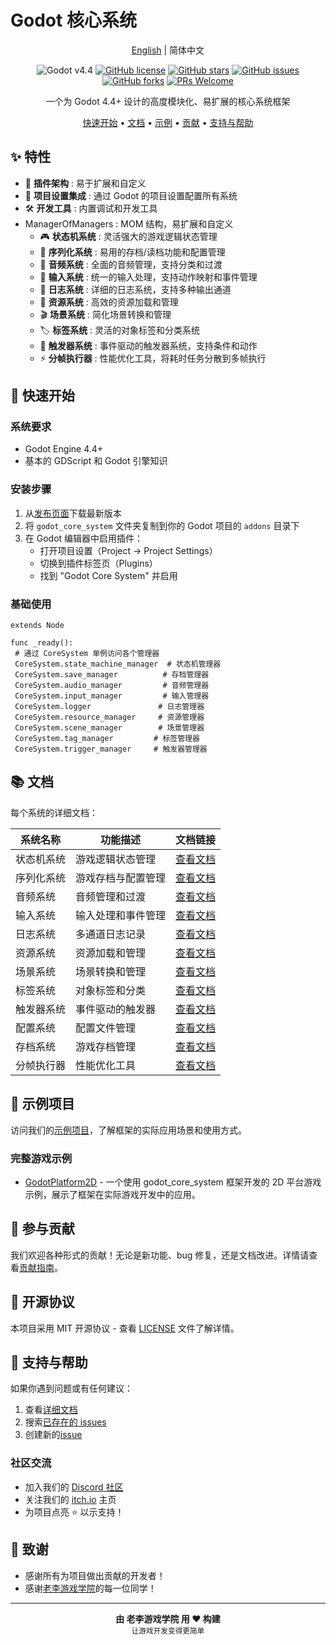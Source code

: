 # Godot 核心系统

<div align="center">

[English](README_en.md) | 简体中文

![Godot v4.4](https://img.shields.io/badge/Godot-v4.4-478cbf?logo=godot-engine&logoColor=white)
[![GitHub license](https://img.shields.io/github/license/Liweimin0512/godot_core_system)](LICENSE)
[![GitHub stars](https://img.shields.io/github/stars/Liweimin0512/godot_core_system)](https://github.com/Liweimin0512/godot_core_system/stargazers)
[![GitHub issues](https://img.shields.io/github/issues/Liweimin0512/godot_core_system)](https://github.com/Liweimin0512/godot_core_system/issues)
[![GitHub forks](https://img.shields.io/github/forks/Liweimin0512/godot_core_system)](https://github.com/Liweimin0512/godot_core_system/network)
[![PRs Welcome](https://img.shields.io/badge/PRs-welcome-brightgreen.svg)](CONTRIBUTING.md)

一个为 Godot 4.4+ 设计的高度模块化、易扩展的核心系统框架

[快速开始](#-快速开始) •
[文档](docs/) •
[示例](examples/) •
[贡献](docs/CONTRIBUTING.md) •
[支持与帮助](#-支持与帮助)

</div>

## ✨ 特性

- 🔧 **插件架构** : 易于扩展和自定义
- 📱 **项目设置集成** : 通过 Godot 的项目设置配置所有系统
- 🛠️ **开发工具** : 内置调试和开发工具
- ManagerOfManagers : MOM 结构，易扩展和自定义
  - 🎮 **状态机系统** : 灵活强大的游戏逻辑状态管理
  - 💾 **序列化系统** : 易用的存档/读档功能和配置管理
  - 🎵 **音频系统** : 全面的音频管理，支持分类和过渡
  - 🎯 **输入系统** : 统一的输入处理，支持动作映射和事件管理
  - 📝 **日志系统** : 详细的日志系统，支持多种输出通道
  - 🎨 **资源系统** : 高效的资源加载和管理
  - 🎬 **场景系统** : 简化场景转换和管理
  - 🏷️ **标签系统** : 灵活的对象标签和分类系统
  - 🔄 **触发器系统** : 事件驱动的触发器系统，支持条件和动作
  - ⚡ **分帧执行器** : 性能优化工具，将耗时任务分散到多帧执行

## 🚀 快速开始

### 系统要求

- Godot Engine 4.4+
- 基本的 GDScript 和 Godot 引擎知识

### 安装步骤

1. 从[发布页面](https://github.com/Liweimin0512/godot_core_system/releases)下载最新版本
2. 将 `godot_core_system` 文件夹复制到你的 Godot 项目的 `addons` 目录下
3. 在 Godot 编辑器中启用插件：
   - 打开项目设置（Project -> Project Settings）
   - 切换到插件标签页（Plugins）
   - 找到 "Godot Core System" 并启用

### 基础使用

```gdscript
extends Node

func _ready():
 # 通过 CoreSystem 单例访问各个管理器
 CoreSystem.state_machine_manager  # 状态机管理器
 CoreSystem.save_manager          # 存档管理器
 CoreSystem.audio_manager         # 音频管理器
 CoreSystem.input_manager         # 输入管理器
 CoreSystem.logger               # 日志管理器
 CoreSystem.resource_manager     # 资源管理器
 CoreSystem.scene_manager        # 场景管理器
 CoreSystem.tag_manager         # 标签管理器
 CoreSystem.trigger_manager     # 触发器管理器
```

## 📚 文档

每个系统的详细文档：

| 系统名称           | 功能描述                           | 文档链接                                |
|-------------------|----------------------------------|----------------------------------------|
| 状态机系统         | 游戏逻辑状态管理                   | [查看文档](docs/state_machine_system_zh.md) |
| 序列化系统         | 游戏存档与配置管理                 | [查看文档](docs/serialization_system_zh.md) |
| 音频系统           | 音频管理和过渡                     | [查看文档](docs/audio_system_zh.md)       |
| 输入系统           | 输入处理和事件管理                 | [查看文档](docs/input_system_zh.md)       |
| 日志系统           | 多通道日志记录                     | [查看文档](docs/logger_system_zh.md)      |
| 资源系统           | 资源加载和管理                     | [查看文档](docs/resource_system_zh.md)    |
| 场景系统           | 场景转换和管理                     | [查看文档](docs/scene_system_zh.md)       |
| 标签系统           | 对象标签和分类                     | [查看文档](docs/tag_system_zh.md)         |
| 触发器系统         | 事件驱动的触发器                   | [查看文档](docs/trigger_system_zh.md)     |
| 配置系统           | 配置文件管理                       | [查看文档](docs/config_system_zh.md)      |
| 存档系统           | 游戏存档管理                       | [查看文档](docs/save_system_zh.md)        |
| 分帧执行器         | 性能优化工具                       | [查看文档](docs/frame_splitter_zh.md)     |

## 🌟 示例项目

访问我们的[示例项目](examples/)，了解框架的实际应用场景和使用方式。

### 完整游戏示例

- [GodotPlatform2D](https://github.com/LiGameAcademy/GodotPlatform2D) - 一个使用 godot_core_system 框架开发的 2D 平台游戏示例，展示了框架在实际游戏开发中的应用。

## 🤝 参与贡献

我们欢迎各种形式的贡献！无论是新功能、bug 修复，还是文档改进。详情请查看[贡献指南](CONTRIBUTING.md)。

## 📄 开源协议

本项目采用 MIT 开源协议 - 查看 [LICENSE](LICENSE) 文件了解详情。

## 💖 支持与帮助

如果你遇到问题或有任何建议：

1. 查看[详细文档](docs/)
2. 搜索[已存在的 issues](https://github.com/Liweimin0512/godot_core_system/issues)
3. 创建新的[issue](https://github.com/Liweimin0512/godot_core_system/issues/new)

### 社区交流

- 加入我们的 [Discord 社区](https://discord.gg/V5nuzC2BcJ)
- 关注我们的 [itch.io](https://godot-li.itch.io/) 主页
- 为项目点亮 ⭐ 以示支持！

## 🙏 致谢

- 感谢所有为项目做出贡献的开发者！
- 感谢[老李游戏学院](https://wx.zsxq.com/group/28885154818841)的每一位同学！

---

<div align="center">
  <strong>由 老李游戏学院 用 ❤️ 构建</strong><br>
  <sub>让游戏开发变得更简单</sub>
</div>

